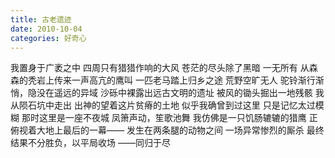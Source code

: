 ```yaml
---
title: 古老遗迹
date: 2010-10-04
categories: 好奇心
---
```


我置身于广袤之中
四周只有猎猎作响的大风
苍茫的尽头除了黑暗
一无所有<!--more-->
从森森的秃岩上传来一声高亢的鹰叫
一匹老马踏上归乡之途
荒野空旷无人
驼铃渐行渐悄，隐没在遥远的异域
沙砾中裸露出远古文明的遗址
被风的锄头掘出一地残骸
我从陨石坑中走出
出神的望着这片贫瘠的土地
似乎我确曾到过这里
只是记忆太过模糊
那时这里是一座不夜城
凤箫声动，笙歌池舞
我仿佛是一只饥肠辘辘的猎鹰
正俯视着大地上最后的一幕——
发生在两条腿的动物之间
一场异常惨烈的厮杀
最终结果不分胜负，以平局收场
——同归于尽